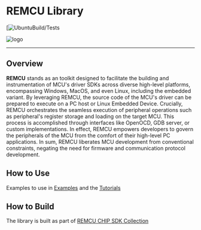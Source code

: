 # REMCU Library

[![Ubuntu[Build/Tests](https://github.com/remotemcu/remcu/actions/workflows/Ubuntu.yml/badge.svg)](https://github.com/remotemcu/remcu/actions/workflows/Ubuntu.yml)

![logo](img/logo.png)

---

## Overview

**REMCU** stands as an toolkit designed to facilitate the building and instrumentation of MCU's driver SDKs across diverse high-level platforms, encompassing Windows, MacOS, and even Linux, including the embedded variant. By leveraging REMCU, the source code of the MCU's driver can be prepared to execute on a PC host or Linux Embedded Device. Crucially, REMCU orchestrates the seamless execution of peripheral operations such as peripheral's register storage and loading on the target MCU. This process is accomplished through interfaces like OpenOCD, GDB server, or custom implementations. In effect, REMCU empowers developers to govern the peripherals of the MCU from the comfort of their high-level PC applications. In sum, REMCU liberates MCU development from conventional constraints, negating the need for firmware and communication protocol development.

## How to Use

Examples to use in [Examples](https://github.com/remotemcu/remcu_examples) and the [Tutorials](https://remotemcu.com/tutorials)

## How to Build

The library is built as part of [REMCU CHIP SDK Collection](https://github.com/remotemcu/remcu-chip-sdks)
